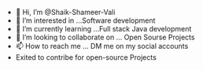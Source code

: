 - 👋 Hi, I’m @Shaik-Shameer-Vali
- 👀 I’m interested in ...Software development
- 🌱 I’m currently learning ...Full stack Java development
- 💞️ I’m looking to collaborate on ... Open Sourse Projects 
- 📫 How to reach me ... DM me on my social accounts
- Exited to contribe for open-source Projects

<!---
Shaik-Shameer-Vali/Shaik-Shameer-Vali is a ✨ special ✨ repository because its `README.md` (this file) appears on your GitHub profile.
You can click the Preview link to take a look at your changes.
--->

